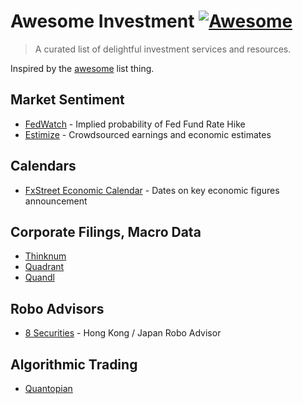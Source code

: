 # Awesome Investment [![Awesome](https://cdn.rawgit.com/sindresorhus/awesome/d7305f38d29fed78fa85652e3a63e154dd8e8829/media/badge.svg)](https://github.com/sindresorhus/awesome)

> A curated list of delightful investment services and resources.

Inspired by the [awesome](https://github.com/sindresorhus/awesome) list thing.

## Market Sentiment

- [FedWatch](http://www.cmegroup.com/trading/interest-rates/fed-funds.html) - Implied probability of Fed Fund Rate Hike
- [Estimize](https://www.estimize.com/) - Crowdsourced earnings and economic estimates

## Calendars

- [FxStreet Economic Calendar](http://www.fxstreet.com/economic-calendar/) - Dates on key economic figures announcement

## Corporate Filings, Macro Data

- [Thinknum](https://www.thinknum.com/)
- [Quadrant](https://www.quadrant.io/)
- [Quandl](https://www.quandl.com/)

## Robo Advisors

- [8 Securities](https://www.8securities.com/) - Hong Kong / Japan Robo Advisor

## Algorithmic Trading

- [Quantopian](https://www.quantopian.com/)
